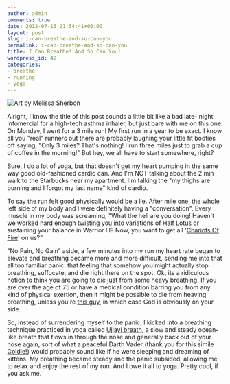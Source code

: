```yaml
---
author: admin
comments: true
date: 2012-07-15 21:54:41+00:00
layout: post
slug: i-can-breathe-and-so-can-you
permalink: i-can-breathe-and-so-can-you
title: I Can Breathe! And So Can You!
wordpress_id: 42
categories:
- breathe
- running
- yoga
---
```


![Art by Melissa Sherbon](http://www.corinaoffthemat.com/wp-content/uploads/2012/09/breathe-melissa-sherbon-240x300.jpg)

Alright, I know the title of this post sounds a little bit like a bad late-
night infomercial for a high-tech asthma inhaler, but just bare with me on
this one. On Monday, I went for a 3 mile run! My first run in a year to be
exact. I know all you "real" runners out there are probably laughing your
little fit booties off saying, "Only 3 miles? That's nothing! I run three
miles just to grab a cup of coffee in the morning!" But hey, we all have to
start somewhere, right?

<!-- more -->

Sure, I do a lot of yoga, but that doesn't get my heart pumping in the same
way good old-fashioned cardio can. And I'm NOT talking about the 2 min walk to
the Starbucks near my apartment. I'm talking the "my thighs are burning and I
forgot my last name" kind of cardio.

To say the run felt good physically would be a lie. After mile one, the whole
left side of my body and I were definitely having a "conversation". Every muscle in my
body was screaming, "What the hell are you doing! Haven't we worked hard
enough twisting you into variations of Half Lotus or sustaining your balance
in Warrior III? Now, you want to get all '[Chariots Of
Fire](http://www.youtube.com/watch?v=L-7Vu7cqB20)' on us?"

"No Pain, No Gain” aside, a few minutes into my run my heart rate began to elevate and breathing became more and more difficult, sending me into that
all too familiar panic: that feeling that somehow you might actually stop
breathing, suffocate, and die right there on the spot. Ok, its a ridiculous notion to think you are going to die just from some heavy breathing. If you are over the
age of 75 or have a medical condition barring you from any kind of physical
exertion, then it might be possible to die from heaving breathing, unless
you're [this guy](http://www.youtube.com/watch?v=1If8RCTUIQs), in which case God is obviously on your side.

So, instead of surrendering myself to the panic, I kicked into a breathing
technique practiced in yoga called [Ujjayi
breath](http://en.wikipedia.org/wiki/Ujjayi_breath), a slow and steady ocean-
like breath that flows in through the nose and generally back out of your
nose again, sort of what a peaceful Darth Vader (thank you for this simile [Goldie!](http://goldieyoga.com/)) would probably sound like if
he were sleeping and dreaming of kittens. My breathing became steady and the
panic subsided, allowing me to relax and enjoy the rest of my run. And I owe
it all to yoga. Pretty cool, if you ask me.

